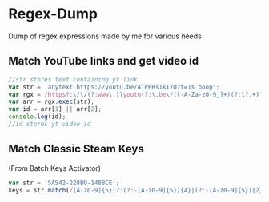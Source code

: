 # Regex-Dump

Dump of regex expressions made by me for various needs

## Match YouTube links and get video id


```javascript
//str stores text containing yt link
var str = 'anytext https://youtu.be/4TPPRs1kI7U?t=1s boop';
var rgx = /https?:\/\/(?:www\.)?youtu(?:\.be\/([-A-Za-z0-9_]+)(?:\?.+)?|be\.com\/watch\?v=([-A-Za-z0-9_]+)(?:&.+)?)/g;
var arr = rgx.exec(str);
var id = arr[1] || arr[2];
console.log(id);
//id stores yt video id
```

## Match Classic Steam Keys

(From Batch Keys Activator)

```javascript
var str = 'SAS42-228BO-1488CE';
keys = str.match(/[A-z0-9]{5}(?:(?:-[A-z0-9]{5}){4}|(?:-[A-z0-9]{5}){2})/gi);
```

